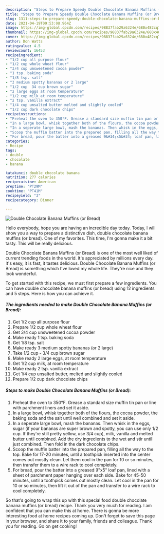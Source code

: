 ```yaml
---
description: "Steps to Prepare Speedy Double Chocolate Banana Muffins (or Bread)"
title: "Steps to Prepare Speedy Double Chocolate Banana Muffins (or Bread)"
slug: 1311-steps-to-prepare-speedy-double-chocolate-banana-muffins-or-bread
date: 2021-04-19T09:53:08.964Z
image: https://img-global.cpcdn.com/recipes/98837fab29a6324e/680x482cq70/double-chocolate-banana-muffins-or-bread-recipe-main-photo.jpg
thumbnail: https://img-global.cpcdn.com/recipes/98837fab29a6324e/680x482cq70/double-chocolate-banana-muffins-or-bread-recipe-main-photo.jpg
cover: https://img-global.cpcdn.com/recipes/98837fab29a6324e/680x482cq70/double-chocolate-banana-muffins-or-bread-recipe-main-photo.jpg
author: Don Watts
ratingvalue: 4.5
reviewcount: 16453
recipeingredient:
- "1/2 cup all purpose flour"
- "1/2 cup whole wheat flour"
- "3/4 cup unsweetened cocoa powder"
- "1 tsp. baking soda"
- "1/8 tsp. salt"
- "3 medium spotty bananas or 2 large"
- "1/2 cup  34 cup brown sugar"
- "2 large eggs at room temperature"
- "1/2 cup milk at room temperature"
- "2 tsp. vanilla extract"
- "1/4 cup unsalted butter melted and slightly cooled"
- "1/2 cup dark chocolate chips"
recipeinstructions:
- "Preheat the oven to 350°F. Grease a standard size muffin tin pan or line with parchment liners and set it aside."
- "In a large bowl, whisk together both of the flours, the cocoa powder, the baking soda and the salt until well combined and set it aside."
- "In a seperate large bowl, mash the bananas. Then whisk in the eggs, sugar (if your bananas are super brown and spotty, you can use only 1/2 cup. If they&#39;re still pretty yellow, use 3/4 cup), milk, vanilla and melted butter until combined. Add the dry ingredients to the wet and stir until just combined. Then fold in the dark chocolate chips."
- "Scoop the muffin batter into the prepared pan, filling all the way to the top. Bake for 17-20 minutes, until a toothpick inserted into the center comes out mostly clean. Let them cool in the pan for 10 or so minutes, then transfer them to a wire rack to cool completely."
- "For bread, pour the batter into a greased 9&#34;x5&#34; loaf pan, lined with a sheet of parchment paper hanging over each side. Bake for 45-50 minutes, until a toothpick comes out mostly clean. Let cool in the pan for 10 or so minutes, then lift it out of the pan and transfer to a wire rack to cool completely."
categories:
- Recipe
tags:
- double
- chocolate
- banana

katakunci: double chocolate banana 
nutrition: 277 calories
recipecuisine: American
preptime: "PT29M"
cooktime: "PT41M"
recipeyield: "3"
recipecategory: Dinner

---
```



![Double Chocolate Banana Muffins (or Bread)](https://img-global.cpcdn.com/recipes/98837fab29a6324e/680x482cq70/double-chocolate-banana-muffins-or-bread-recipe-main-photo.jpg)

Hello everybody, hope you are having an incredible day today. Today, I will show you a way to prepare a distinctive dish, double chocolate banana muffins (or bread). One of my favorites. This time, I'm gonna make it a bit tasty. This will be really delicious.

Double Chocolate Banana Muffins (or Bread) is one of the most well liked of current trending foods in the world. It's appreciated by millions every day. It's easy, it is fast, it tastes delicious. Double Chocolate Banana Muffins (or Bread) is something which I've loved my whole life. They're nice and they look wonderful.




To get started with this recipe, we must first prepare a few ingredients. You can have double chocolate banana muffins (or bread) using 12 ingredients and 5 steps. Here is how you can achieve it.

<!--inarticleads1-->

##### The ingredients needed to make Double Chocolate Banana Muffins (or Bread):

1. Get 1/2 cup all purpose flour
1. Prepare 1/2 cup whole wheat flour
1. Get 3/4 cup unsweetened cocoa powder
1. Make ready 1 tsp. baking soda
1. Get 1/8 tsp. salt
1. Make ready 3 medium spotty bananas (or 2 large)
1. Take 1/2 cup - 3/4 cup brown sugar
1. Make ready 2 large eggs, at room temperature
1. Get 1/2 cup milk, at room temperature
1. Make ready 2 tsp. vanilla extract
1. Get 1/4 cup unsalted butter, melted and slightly cooled
1. Prepare 1/2 cup dark chocolate chips




<!--inarticleads2-->

##### Steps to make Double Chocolate Banana Muffins (or Bread):

1. Preheat the oven to 350°F. Grease a standard size muffin tin pan or line with parchment liners and set it aside.
1. In a large bowl, whisk together both of the flours, the cocoa powder, the baking soda and the salt until well combined and set it aside.
1. In a seperate large bowl, mash the bananas. Then whisk in the eggs, sugar (if your bananas are super brown and spotty, you can use only 1/2 cup. If they&#39;re still pretty yellow, use 3/4 cup), milk, vanilla and melted butter until combined. Add the dry ingredients to the wet and stir until just combined. Then fold in the dark chocolate chips.
1. Scoop the muffin batter into the prepared pan, filling all the way to the top. Bake for 17-20 minutes, until a toothpick inserted into the center comes out mostly clean. Let them cool in the pan for 10 or so minutes, then transfer them to a wire rack to cool completely.
1. For bread, pour the batter into a greased 9&#34;x5&#34; loaf pan, lined with a sheet of parchment paper hanging over each side. Bake for 45-50 minutes, until a toothpick comes out mostly clean. Let cool in the pan for 10 or so minutes, then lift it out of the pan and transfer to a wire rack to cool completely.




So that's going to wrap this up with this special food double chocolate banana muffins (or bread) recipe. Thank you very much for reading. I am confident that you can make this at home. There is gonna be more interesting food at home recipes coming up. Don't forget to save this page in your browser, and share it to your family, friends and colleague. Thank you for reading. Go on get cooking!
